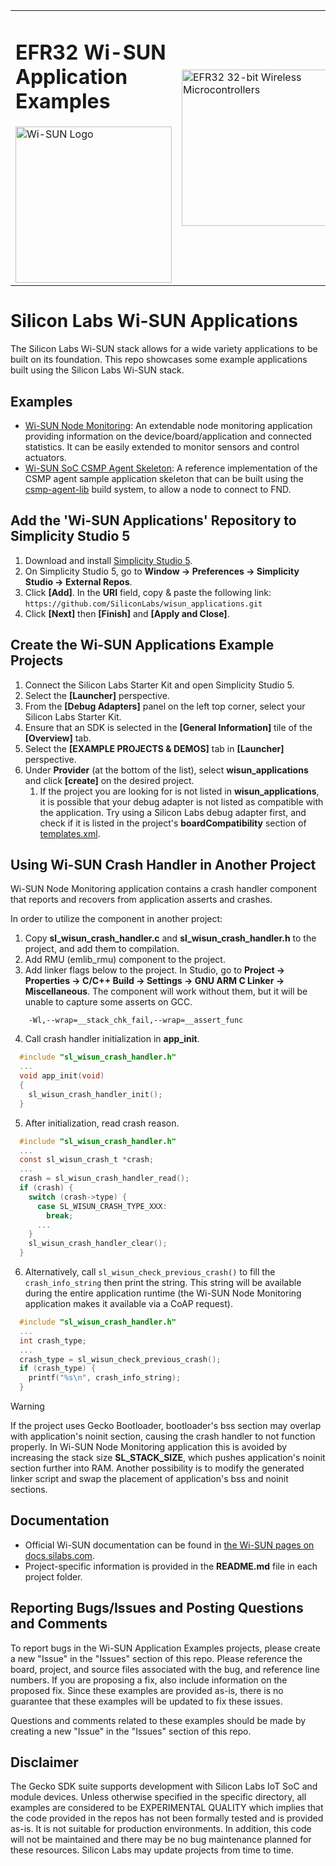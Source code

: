 <table border="0">
  <tr>
    <td align="left" valign="middle">
      <h1>EFR32 Wi-SUN Application Examples</h1>
      <a href="https://www.silabs.com/wireless/wi-sun">
        <img src="images/../wisun_node_monitoring/image/wi-sun-logo.jpg"  title="Wi-SUN" alt="Wi-SUN Logo" width="250" />
      </a>
    </td>
    <td align="left" valign="middle">
      <a href="https://www.silabs.com/wireless/wi-sun">
        <img src="http://pages.silabs.com/rs/634-SLU-379/images/WGX-transparent.png"  title="Silicon Labs Gecko and Wireless Gecko MCUs" alt="EFR32 32-bit Wireless Microcontrollers" width="250"/>
      </a>
    </td>
  </tr>
</table>

# Silicon Labs Wi-SUN Applications #

The Silicon Labs Wi-SUN stack allows for a wide variety applications to be built on its foundation. This repo showcases some example applications built using the Silicon Labs Wi-SUN stack.

## Examples ##

- [Wi-SUN Node Monitoring](https://github.com/SiliconLabs/wisun_applications_staging/tree/main/wisun_node_monitoring): An extendable node monitoring application providing information on the device/board/application and connected statistics. It can be easily extended to monitor sensors and control actuators.
- [Wi-SUN SoC CSMP Agent Skeleton](/wisun_soc_csmp_agent/): A reference implementation of the CSMP agent sample application skeleton that can be built using the [csmp-agent-lib](https://github.com/CiscoDevNet/csmp-agent-lib) build system, to allow a node to connect to FND.

## Add the 'Wi-SUN Applications' Repository to Simplicity Studio 5 ##

1. Download and install [Simplicity Studio 5](https://www.silabs.com/developers/simplicity-studio).
2. On Simplicity Studio 5, go to **Window -> Preferences -> Simplicity Studio -> External Repos**.
3. Click **[Add]**. In the **URI** field, copy & paste the following link: `https://github.com/SiliconLabs/wisun_applications.git`
4. Click **[Next]** then **[Finish]** and **[Apply and Close]**.

## Create the Wi-SUN Applications Example Projects ##

1. Connect the Silicon Labs Starter Kit and open Simplicity Studio 5.
2. Select the **[Launcher]** perspective.
3. From the **[Debug Adapters]** panel on the left top corner, select your Silicon Labs Starter Kit.
4. Ensure that an SDK is selected in the **[General Information]** tile of the **[Overview]** tab.
5. Select the **[EXAMPLE PROJECTS & DEMOS]** tab in **[Launcher]** perspective.
6. Under **Provider** (at the bottom of the list), select **wisun_applications** and click **[create]** on the desired project.
   1. If the project you are looking for is not listed in **wisun_applications**, it is possible that your debug adapter is not listed as compatible with the application. Try using a Silicon Labs debug adapter first, and check if it is listed in the project's **boardCompatibility** section of [templates.xml](templates.xml).

## Using Wi-SUN Crash Handler in Another Project ##

Wi-SUN Node Monitoring application contains a crash handler component that reports and recovers from application asserts and crashes.

In order to utilize the component in another project:

1. Copy **sl_wisun_crash_handler.c** and **sl_wisun_crash_handler.h** to the project, and add them to compilation.
2. Add RMU (emlib_rmu) component to the project.
3. Add linker flags below to the project. In Studio, go to **Project -> Properties -> C/C++ Build -> Settings -> GNU ARM C Linker -> Miscellaneous**. The component will work without them, but it will be unable to capture some asserts on GCC.

```text
    -Wl,--wrap=__stack_chk_fail,--wrap=__assert_func
```

4. Call crash handler initialization in **app_init**.

```C
  #include "sl_wisun_crash_handler.h"
  ...
  void app_init(void)
  {
    sl_wisun_crash_handler_init();
  }
```

5. After initialization, read crash reason.

```C
  #include "sl_wisun_crash_handler.h"
  ...
  const sl_wisun_crash_t *crash;
  ...
  crash = sl_wisun_crash_handler_read();
  if (crash) {
    switch (crash->type) {
      case SL_WISUN_CRASH_TYPE_XXX:
        break;
      ...
    }
    sl_wisun_crash_handler_clear();
  }
```

6. Alternatively, call `sl_wisun_check_previous_crash()` to fill the `crash_info_string` then print the string. This string will be available during the entire application runtime (the Wi-SUN Node Monitoring application makes it available via a CoAP request).

```C
  #include "sl_wisun_crash_handler.h"
  ...
  int crash_type;
  ...
  crash_type = sl_wisun_check_previous_crash();
  if (crash_type) {
    printf("%s\n", crash_info_string);
  }
```

> [!WARNING]
> If the project uses Gecko Bootloader, bootloader's bss section may overlap with application's noinit section, causing the crash handler to not function properly. In Wi-SUN Node Monitoring application this is avoided by increasing
> the stack size **SL_STACK_SIZE**, which pushes application's noinit section further into RAM. Another possibility is to modify the generated linker script and swap the placement of application's bss and noinit sections.

## Documentation ##

- Official Wi-SUN documentation can be found in [the Wi-SUN pages on docs.silabs.com](https://docs.silabs.com/wisun/latest/wisun-start/).
- Project-specific information is provided in the **README.md** file in each project folder.

## Reporting Bugs/Issues and Posting Questions and Comments ##

To report bugs in the Wi-SUN Application Examples projects, please create a new "Issue" in the "Issues" section of this repo. Please reference the board, project, and source files associated with the bug, and reference line numbers. If you are proposing a fix, also include information on the proposed fix. Since these examples are provided as-is, there is no guarantee that these examples will be updated to fix these issues.

Questions and comments related to these examples should be made by creating a new "Issue" in the "Issues" section of this repo.

## Disclaimer ##

The Gecko SDK suite supports development with Silicon Labs IoT SoC and module devices. Unless otherwise specified in the specific directory, all examples are considered to be EXPERIMENTAL QUALITY which implies that the code provided in the repos has not been formally tested and is provided as-is.  It is not suitable for production environments.  In addition, this code will not be maintained and there may be no bug maintenance planned for these resources. Silicon Labs may update projects from time to time.
